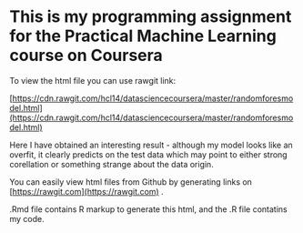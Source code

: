 # This is my programming assignment for the Practical Machine Learning course on Coursera

To view the html file you can use rawgit link:


[https://cdn.rawgit.com/hcl14/datasciencecoursera/master/randomforesmodel.html](https://cdn.rawgit.com/hcl14/datasciencecoursera/master/randomforesmodel.html)

Here I have obtained an interesting result - although my model looks like an overfit, it clearly predicts on the test data which may point to either strong corellation or something strange about the data origin.

You can easily view html files from Github by generating links on [https://rawgit.com](https://rawgit.com) .

.Rmd file contains R markup to generate this html, and the .R file contatins my code.

